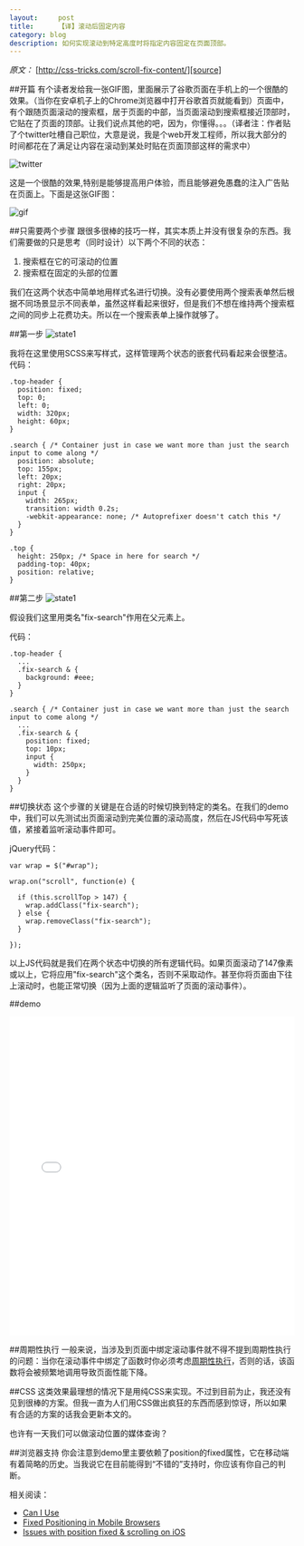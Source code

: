 ```yaml
---
layout:     post
title:      【译】滚动后固定内容
category: blog
description: 如何实现滚动到特定高度时将指定内容固定在页面顶部。
---
```




*原文：* [http://css-tricks.com/scroll-fix-content/][source]

##开篇
有个读者发给我一张GIF图，里面展示了谷歌页面在手机上的一个很酷的效果。（当你在安卓机子上的Chrome浏览器中打开谷歌首页就能看到）页面中，有个跟随页面滚动的搜索框，居于页面的中部，当页面滚动到搜索框接近顶部时，它贴在了页面的顶部。让我们说点其他的吧，因为，你懂得。。。（译者注：作者贴了个twitter吐槽自己职位，大意是说，我是个web开发工程师，所以我大部分的时间都花在了满足让内容在滚动到某处时贴在页面顶部这样的需求中）

![twitter](/images/scrollFix/twitter.jpg)

这是一个很酷的效果,特别是能够提高用户体验，而且能够避免愚蠢的注入广告贴在页面上。下面是这张GIF图：

![gif](/images/scrollFix/google-version-of-scroll-fixed.gif)

##只需要两个步骤
跟很多很棒的技巧一样，其实本质上并没有很复杂的东西。我们需要做的只是思考（同时设计）以下两个不同的状态：

1. 搜索框在它的可滚动的位置
2. 搜索框在固定的头部的位置


我们在这两个状态中简单地用样式名进行切换。没有必要使用两个搜索表单然后根据不同场景显示不同表单，虽然这样看起来很好，但是我们不想在维持两个搜索框之间的同步上花费功夫。所以在一个搜索表单上操作就够了。

##第一步
![state1](/images/scrollFix/state-1.png)

我将在这里使用SCSS来写样式，这样管理两个状态的嵌套代码看起来会很整洁。
代码：

	.top-header {
	  position: fixed;
	  top: 0;
	  left: 0;
	  width: 320px;
	  height: 60px;
	}
	
	.search { /* Container just in case we want more than just the search input to come along */
	  position: absolute;
	  top: 155px;
	  left: 20px;
	  right: 20px;
	  input {
	    width: 265px;
	    transition: width 0.2s;
	    -webkit-appearance: none; /* Autoprefixer doesn't catch this */
	  }
	}
	
	.top {
	  height: 250px; /* Space in here for search */
	  padding-top: 40px;
	  position: relative;
	}


##第二步
![state1](/images/scrollFix/state-2.png)

假设我们这里用类名"fix-search"作用在父元素上。

代码：

	.top-header {
	  ...
	  .fix-search & {
	    background: #eee;
	  }
	}
	
	.search { /* Container just in case we want more than just the search input to come along */
	  ...
	  .fix-search & {
	    position: fixed;
	    top: 10px;
	    input {
	      width: 250px;
	    }
	  }
	}


##切换状态
这个步骤的关键是在合适的时候切换到特定的类名。在我们的demo中，我们可以先测试出页面滚动到完美位置的滚动高度，然后在JS代码中写死该值，紧接着监听滚动事件即可。

jQuery代码：

	var wrap = $("#wrap");

	wrap.on("scroll", function(e) {
	    
	  if (this.scrollTop > 147) {
	    wrap.addClass("fix-search");
	  } else {
	    wrap.removeClass("fix-search");
	  }
	  
	});

以上JS代码就是我们在两个状态中切换的所有逻辑代码。如果页面滚动了147像素或以上，它将应用"fix-search"这个类名，否则不采取动作。甚至你将页面由下往上滚动时，也能正常切换（因为上面的逻辑监听了页面的滚动事件）。


##demo
<div class="codepen-resizeable ui-resizable"><iframe id="cp_embed_AdaKr" src="//codepen.io/chriscoyier/embed/AdaKr?height=563&amp;theme-id=1&amp;slug-hash=AdaKr&amp;default-tab=result&amp;user=chriscoyier" scrolling="no" frameborder="0" height="563" allowtransparency="true" allowfullscreen="true" class="cp_embed_iframe" style="width: 100%; overflow: hidden;"></iframe><div class="cover"></div><div class="ui-resizable-handle ui-resizable-e" style="z-index: 90;"></div><div class="ui-resizable-handle ui-resizable-s" style="z-index: 90;"></div><div class="ui-resizable-handle ui-resizable-se ui-icon ui-icon-gripsmall-diagonal-se" style="z-index: 90;"></div></div>



##周期性执行
一般来说，当涉及到页面中绑定滚动事件就不得不提到周期性执行的问题：当你在滚动事件中绑定了函数时你必须考虑[周期性执行](http://davidwalsh.name/javascript-debounce-function)，否则的话，该函数将会被频繁地调用导致页面性能下降。

##CSS
这类效果最理想的情况下是用纯CSS来实现。不过到目前为止，我还没有见到很棒的方案。但我一直为人们用CSS做出疯狂的东西而感到惊讶，所以如果有合适的方案的话我会更新本文的。

也许有一天我们可以做滚动位置的媒体查询？


##浏览器支持
你会注意到demo里主要依赖了position的fixed属性，它在移动端有着简略的历史。当我说它在目前能得到“不错的”支持时，你应该有你自己的判断。

相关阅读：

* [Can I Use](http://caniuse.com/#feat=css-fixed)
* [Fixed Positioning in Mobile Browsers](http://bradfrostweb.com/blog/mobile/fixed-position/)
* [Issues with position fixed & scrolling on iOS](http://remysharp.com/2012/05/24/issues-with-position-fixed-scrolling-on-ios)


[source]: http://css-tricks.com/scroll-fix-content/